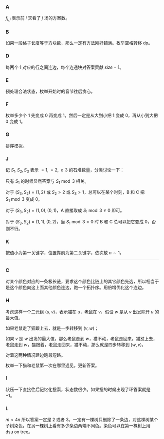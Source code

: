 ### A

$f_{i,j}$ 表示前 $i$ 天看了 $j$ 场的方案数。

### B

如果一段格子长度等于方块数，那么一定有方法刚好铺满。枚举空格转移 dp。

### D

每两个 $1$ 对应的行之间连边，每个连通块对答案贡献 $size-1$。

### E

预处理合法状态，枚举开始时的音节往后贪心。

### F

枚举多少个 $1$ 先变成 $0$ 再变成 $1$，然后一定是从大到小把 $1$ 变成 $0$，再从小到大把 $0$ 变成 $1$。

### G

排序模拟。

### J

记 $S_1,S_2,S_3$ 表示 $=1,=2,\ge 3$ 的石堆数量，分类讨论一下：

只有 $S_1$ 的时候显然答案与 $S_1\bmod 3$ 相关。

对于 $(S_3,S_2)=(1,2)$ 或 $S_2>2$ 或 $S_3>1$，总可以在某个时刻，B 和 C 把 $S_1 \bmod 3$ 变成 $0$。

对于 $(S_3,S_2)=(1,0),(0,1)$，A 直接取成 $S_1 \bmod 3 \ne 0$ 即可。

对于 $(S_3,S_2) = (1,1),(0,2)$，当 $S_1\bmod 3 = 0$ 时 B 和 C 总可以把它变成 $0$，否则不行。

### K

按值小为第一关键字，位置靠前为第二关键字，依次放 $n\sim1$。

-----

### C

对某个颜色对应的一条极长链，要求这个颜色比链上的其它颜色先选，所以相当于是这个颜色向这上面其他颜色连边，跑一个拓扑序。用倍增优化这个连边。

### H

考虑这样一个二元组 $(u,v)$，表示猫在 $u$，老鼠在 $v$，假设 $w$ 是从 $v$ 出发除开 $u$ 的最大值。

如果老鼠走了猫跟上去，就是一步转移到 $(v,w)$；

如果 $v$ 是 $w$ 出发的最大值，那么老鼠走到 $w$，猫不动，老鼠走回来，猫怼上去，老鼠走到 $w$，猫跟着，老鼠走回来，猫不动，那么就是四步转移到 $(w,v)$。

对着这两种情况建边跑最短路。

枚举一下猫和老鼠第一次在哪里遇见，更新答案。

### I

状压一下直接往后记忆化搜索，状态数很少。如果搜的时候出现了环答案就是 $-1$。

### L

$m < 4n$ 所以答案一定是 $2$ 或者 $3$。一定有一棵树只删除了一条边，对这棵树某个子树染色，在另一棵树上看有多少条边两端不同色。染色可以在第一棵树上用 dsu on tree。
